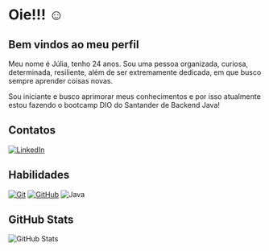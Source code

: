 # Oie!!! ☺️ 

## Bem vindos ao meu perfil

Meu nome é Júlia, tenho 24 anos. Sou uma pessoa organizada, curiosa, determinada, resiliente, além de ser extremamente dedicada, em que busco sempre aprender coisas novas.

Sou iniciante e busco aprimorar meus conhecimentos e por isso atualmente estou fazendo o bootcamp DIO do Santander de Backend Java!
## Contatos

[![LinkedIn](https://img.shields.io/badge/LinkedIn-000?style=for-the-badge&logo=linkedin&logoColor=0E76A8)](www.linkedin.com/in/júlia-bispo)

## Habilidades
[![Git](https://img.shields.io/badge/Git-000?style=for-the-badge&logo=git&logoColor=E94D5F)](https://git-scm.com/doc) 
[![GitHub](https://img.shields.io/badge/GitHub-000?style=for-the-badge&logo=github&logoColor=30A3DC)](https://docs.github.com/)
![Java](https://img.shields.io/badge/Java-000?style=for-the-badge&logo=java)

## GitHub Stats
![GitHub Stats](https://github-readme-stats.vercel.app/api?username=JuliaBispo04&theme=transparent&bg_color=000&border_color=30A3DC&show_icons=true&icon_color=30A3DC&title_color=E94D5F&text_color=FFF)
